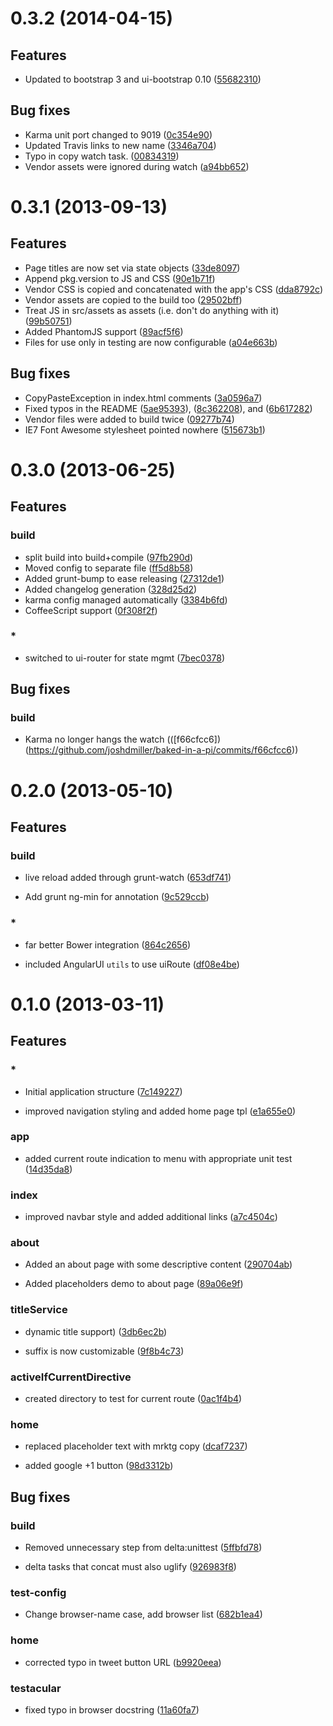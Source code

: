 # 0.3.2 (2014-04-15)

## Features

* Updated to bootstrap 3 and ui-bootstrap 0.10 ([55682310](git@github.com:nufcfan/baked-in-a-pi/commit/55682310))

## Bug fixes

* Karma unit port changed to 9019 ([0c354e90](git@github.com:nufcfan/baked-in-a-pi/commit/0c354e90))
* Updated Travis links to new name ([3346a704](git@github.com:nufcfan/baked-in-a-pi/commit/3346a704))
* Typo in copy watch task. ([00834319](git@github.com:nufcfan/baked-in-a-pi/commit/00834319))
* Vendor assets were ignored during watch ([a94bb652](git@github.com:nufcfan/baked-in-a-pi/commit/a94bb652))




# 0.3.1 (2013-09-13)

## Features

* Page titles are now set via state objects ([33de8097](git@github.com:joshdmiller/baked-in-a-pi/commit/33de8097))
* Append pkg.version to JS and CSS ([90e1b71f](git@github.com:joshdmiller/baked-in-a-pi/commit/90e1b71f))
* Vendor CSS is copied and concatenated with the app's CSS ([dda8792c](git@github.com:joshdmiller/baked-in-a-pi/commit/dda8792c))
* Vendor assets are copied to the build too ([29502bff](git@github.com:joshdmiller/baked-in-a-pi/commit/29502bff))
* Treat JS in src/assets as assets (i.e. don't do anything with it) ([99b50751](git@github.com:joshdmiller/baked-in-a-pi/commit/99b50751))
* Added PhantomJS support ([89acf5f6](git@github.com:joshdmiller/baked-in-a-pi/commit/89acf5f6))
* Files for use only in testing are now configurable ([a04e663b](git@github.com:joshdmiller/baked-in-a-pi/commit/a04e663b))

## Bug fixes

* CopyPasteException in index.html comments ([3a0596a7](git@github.com:joshdmiller/baked-in-a-pi/commit/3a0596a7))
* Fixed typos in the README ([5ae95393](git@github.com:joshdmiller/baked-in-a-pi/commit/5ae95393)), ([8c362208](git@github.com:joshdmiller/baked-in-a-pi/commit/8c362208)), and ([6b617282](git@github.com:joshdmiller/baked-in-a-pi/commit/6b617282))
* Vendor files were added to build twice ([09277b74](git@github.com:joshdmiller/baked-in-a-pi/commit/09277b74))
* IE7 Font Awesome stylesheet pointed nowhere ([515673b1](git@github.com:joshdmiller/baked-in-a-pi/commit/515673b1))

# 0.3.0 (2013-06-25)

## Features
### build

* split build into build+compile ([97fb290d](https://github.com/joshdmiller/baked-in-a-pi/commits/97fb290d))
* Moved config to separate file ([ff5d8b58](https://github.com/joshdmiller/baked-in-a-pi/commits/ff5d8b58))
* Added grunt-bump to ease releasing ([27312de1](https://github.com/joshdmiller/baked-in-a-pi/commits/27312de1))
* Added changelog generation ([328d25d2](https://github.com/joshdmiller/baked-in-a-pi/commits/328d25d2))
* karma config managed automatically ([3384b6fd](https://github.com/joshdmiller/baked-in-a-pi/commits/3384b6fd))
* CoffeeScript support ([0f308f2f](https://github.com/joshdmiller/baked-in-a-pi/commits/0f308f2f))

### *

* switched to ui-router for state mgmt ([7bec0378](https://github.com/joshdmiller/baked-in-a-pi/commits/7bec0378))

## Bug fixes
### build

* Karma no longer hangs the watch (([f66cfcc6])(https://github.com/joshdmiller/baked-in-a-pi/commits/f66cfcc6))



# 0.2.0 (2013-05-10)

## Features
### build

* live reload added through grunt-watch ([653df741](https://github.com/joshdmiller/baked-in-a-pi/commits/653df741))

* Add grunt ng-min for annotation ([9c529ccb](https://github.com/joshdmiller/baked-in-a-pi/commits/9c529ccb))

### *

* far better Bower integration ([864c2656](https://github.com/joshdmiller/baked-in-a-pi/commits/864c2656))

* included AngularUI `utils` to use uiRoute ([df08e4be](https://github.com/joshdmiller/baked-in-a-pi/commits/df08e4be))






# 0.1.0 (2013-03-11)

## Features
### *

* Initial application structure ([7c149227](https://github.com/joshdmiller/baked-in-a-pi/commits/7c149227))

* improved navigation styling and added home page tpl ([e1a655e0](https://github.com/joshdmiller/baked-in-a-pi/commits/e1a655e0))

### app

* added current route indication to menu with appropriate unit test ([14d35da8](https://github.com/joshdmiller/baked-in-a-pi/commits/14d35da8))

### index

* improved navbar style and added additional links ([a7c4504c](https://github.com/joshdmiller/baked-in-a-pi/commits/a7c4504c))

### about

* Added an about page with some descriptive content ([290704ab](https://github.com/joshdmiller/baked-in-a-pi/commits/290704ab))

* Added placeholders demo to about page ([89a06e9f](https://github.com/joshdmiller/baked-in-a-pi/commits/89a06e9f))

### titleService

* dynamic title support) ([3db6ec2b](https://github.com/joshdmiller/baked-in-a-pi/commits/3db6ec2b))

* suffix is now customizable ([9f8b4c73](https://github.com/joshdmiller/baked-in-a-pi/commits/9f8b4c73))

### activeIfCurrentDirective

* created directory to test for current route ([0ac1f4b4](https://github.com/joshdmiller/baked-in-a-pi/commits/0ac1f4b4))

### home

* replaced placeholder text with mrktg copy ([dcaf7237](https://github.com/joshdmiller/baked-in-a-pi/commits/dcaf7237))

* added google +1 button ([98d3312b](https://github.com/joshdmiller/baked-in-a-pi/commits/98d3312b))



## Bug fixes
### build

* Removed unnecessary step from delta:unittest ([5ffbfd78](https://github.com/joshdmiller/baked-in-a-pi/commits/5ffbfd78))

* delta tasks that concat must also uglify ([926983f8](https://github.com/joshdmiller/baked-in-a-pi/commits/926983f8))

### test-config

* Change browser-name case, add browser list ([682b1ea4](https://github.com/joshdmiller/baked-in-a-pi/commits/682b1ea4))

### home

* corrected typo in tweet button URL ([b9920eea](https://github.com/joshdmiller/baked-in-a-pi/commits/b9920eea))

### testacular

* fixed typo in browser docstring ([11a60fa7](https://github.com/joshdmiller/baked-in-a-pi/commits/11a60fa7))





